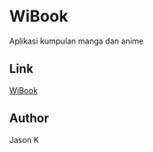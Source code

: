 # WiBook
Aplikasi kumpulan manga dan anime

## Link
[WiBook](https://wibook.vercel.app)

## Author
Jason K